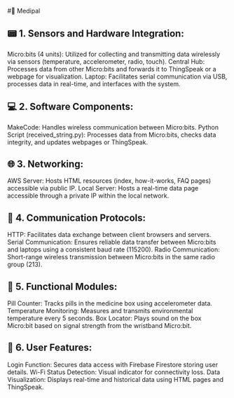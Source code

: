 #💊 Medipal

## 📟 1. Sensors and Hardware Integration:
Micro:bits (4 units): Utilized for collecting and transmitting data wirelessly via sensors (temperature, accelerometer, radio, touch).
Central Hub: Processes data from other Micro:bits and forwards it to ThingSpeak or a webpage for visualization.
Laptop: Facilitates serial communication via USB, processes data in real-time, and interfaces with the system.

## 💻 2. Software Components:
MakeCode: Handles wireless communication between Micro:bits.
Python Script (received_string.py): Processes data from Micro:bits, checks data integrity, and updates webpages or ThingSpeak.

## 🌐 3. Networking:
AWS Server: Hosts HTML resources (index, how-it-works, FAQ pages) accessible via public IP.
Local Server: Hosts a real-time data page accessible through a private IP within the local network.

## 🔗 4. Communication Protocols:
HTTP: Facilitates data exchange between client browsers and servers.
Serial Communication: Ensures reliable data transfer between Micro:bits and laptops using a consistent baud rate (115200).
Radio Communication: Short-range wireless transmission between Micro:bits in the same radio group (213).

## 🔧 5. Functional Modules:
Pill Counter: Tracks pills in the medicine box using accelerometer data.
Temperature Monitoring: Measures and transmits environmental temperature every 5 seconds.
Box Locator: Plays sound on the box Micro:bit based on signal strength from the wristband Micro:bit.

## 👤 6. User Features:
Login Function: Secures data access with Firebase Firestore storing user details.
Wi-Fi Status Detection: Visual indicator for connectivity loss.
Data Visualization: Displays real-time and historical data using HTML pages and ThingSpeak.
